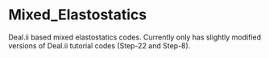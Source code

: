 # Mixed_Elastostatics
 Deal.ii based mixed elastostatics codes.
 Currently only has slightly modified versions of Deal.ii tutorial codes (Step-22 and Step-8).
